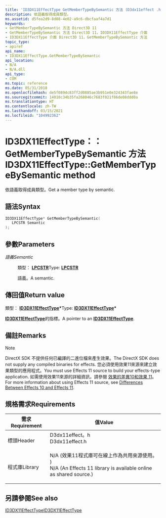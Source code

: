 ```yaml
---
title: 'ID3DX11EffectType GetMemberTypeBySemantic 方法 (D3dx11effect .h) '
description: 依語義取得成員類型。
ms.assetid: d5fea2d9-8d08-4e02-a9c6-dbcfaaf4a7d1
keywords:
- GetMemberTypeBySemantic 方法 Direct3D 11
- GetMemberTypeBySemantic 方法 Direct3D 11，ID3DX11EffectType 介面
- ID3DX11EffectType 介面 Direct3D 11，GetMemberTypeBySemantic 方法
topic_type:
- apiref
api_name:
- ID3DX11EffectType.GetMemberTypeBySemantic
api_location:
- N/A
- N/A.dll
api_type:
- COM
ms.topic: reference
ms.date: 05/31/2018
ms.openlocfilehash: de5f0894c83ff2d0885ae3b951e0e324343fae8e
ms.sourcegitcommit: 14010c34b35fa268046c7683f021f86de08ddd0a
ms.translationtype: HT
ms.contentlocale: zh-TW
ms.lasthandoff: 03/15/2021
ms.locfileid: "104992362"
---
```

# <a name="id3dx11effecttypegetmembertypebysemantic-method"></a><span data-ttu-id="e9137-106">ID3DX11EffectType：： GetMemberTypeBySemantic 方法</span><span class="sxs-lookup"><span data-stu-id="e9137-106">ID3DX11EffectType::GetMemberTypeBySemantic method</span></span>

<span data-ttu-id="e9137-107">依語義取得成員類型。</span><span class="sxs-lookup"><span data-stu-id="e9137-107">Get a member type by semantic.</span></span>

## <a name="syntax"></a><span data-ttu-id="e9137-108">語法</span><span class="sxs-lookup"><span data-stu-id="e9137-108">Syntax</span></span>


```C++
ID3DX11EffectType* GetMemberTypeBySemantic(
   LPCSTR Semantic
);
```



## <a name="parameters"></a><span data-ttu-id="e9137-109">參數</span><span class="sxs-lookup"><span data-stu-id="e9137-109">Parameters</span></span>

<dl> <dt>

<span data-ttu-id="e9137-110">*語義*</span><span class="sxs-lookup"><span data-stu-id="e9137-110">*Semantic*</span></span> 
</dt> <dd>

<span data-ttu-id="e9137-111">類型： **[ **LPCSTR**](/windows/desktop/WinProg/windows-data-types)**</span><span class="sxs-lookup"><span data-stu-id="e9137-111">Type: **[**LPCSTR**](/windows/desktop/WinProg/windows-data-types)**</span></span>

<span data-ttu-id="e9137-112">語義。</span><span class="sxs-lookup"><span data-stu-id="e9137-112">A semantic.</span></span>

</dd> </dl>

## <a name="return-value"></a><span data-ttu-id="e9137-113">傳回值</span><span class="sxs-lookup"><span data-stu-id="e9137-113">Return value</span></span>

<span data-ttu-id="e9137-114">類型： **[ **ID3DX11EffectType**](id3dx11effecttype.md)\***</span><span class="sxs-lookup"><span data-stu-id="e9137-114">Type: **[**ID3DX11EffectType**](id3dx11effecttype.md)\***</span></span>

<span data-ttu-id="e9137-115">[**ID3DX11EffectType**](id3dx11effecttype.md)的指標。</span><span class="sxs-lookup"><span data-stu-id="e9137-115">A pointer to an [**ID3DX11EffectType**](id3dx11effecttype.md).</span></span>

## <a name="remarks"></a><span data-ttu-id="e9137-116">備註</span><span class="sxs-lookup"><span data-stu-id="e9137-116">Remarks</span></span>

> [!Note]  
> <span data-ttu-id="e9137-117">DirectX SDK 不提供任何已編譯的二進位檔來產生效果。</span><span class="sxs-lookup"><span data-stu-id="e9137-117">The DirectX SDK does not supply any compiled binaries for effects.</span></span> <span data-ttu-id="e9137-118">您必須使用效果11來源來建立效果類型的應用程式。</span><span class="sxs-lookup"><span data-stu-id="e9137-118">You must use Effects 11 source to build your effects-type application.</span></span> <span data-ttu-id="e9137-119">如需使用效果11來源的詳細資訊，請參閱 [效果的差異10和效果 11](d3d11-graphics-programming-guide-effects-differences.md)。</span><span class="sxs-lookup"><span data-stu-id="e9137-119">For more information about using Effects 11 source, see [Differences Between Effects 10 and Effects 11](d3d11-graphics-programming-guide-effects-differences.md).</span></span>

 

## <a name="requirements"></a><span data-ttu-id="e9137-120">規格需求</span><span class="sxs-lookup"><span data-stu-id="e9137-120">Requirements</span></span>



| <span data-ttu-id="e9137-121">需求</span><span class="sxs-lookup"><span data-stu-id="e9137-121">Requirement</span></span> | <span data-ttu-id="e9137-122">值</span><span class="sxs-lookup"><span data-stu-id="e9137-122">Value</span></span> |
|--------------------|----------------------------------------------------------------------------------------------------------------------------------------------|
| <span data-ttu-id="e9137-123">標頭</span><span class="sxs-lookup"><span data-stu-id="e9137-123">Header</span></span><br/>  | <dl> <span data-ttu-id="e9137-124"><dt>D3dx11effect。h</dt></span><span class="sxs-lookup"><span data-stu-id="e9137-124"><dt>D3dx11effect.h</dt></span></span> </dl>                                                    |
| <span data-ttu-id="e9137-125">程式庫</span><span class="sxs-lookup"><span data-stu-id="e9137-125">Library</span></span><br/> | <dl> <span data-ttu-id="e9137-126"><dt>N/A (效果11程式庫可在線上作為共用來源使用。 ) </dt></span><span class="sxs-lookup"><span data-stu-id="e9137-126"><dt>N/A (An Effects 11 library is available online as shared source.)</dt></span></span> </dl> |



## <a name="see-also"></a><span data-ttu-id="e9137-127">另請參閱</span><span class="sxs-lookup"><span data-stu-id="e9137-127">See also</span></span>

<dl> <dt>

[<span data-ttu-id="e9137-128">ID3DX11EffectType</span><span class="sxs-lookup"><span data-stu-id="e9137-128">ID3DX11EffectType</span></span>](id3dx11effecttype.md)
</dt> </dl>

 

